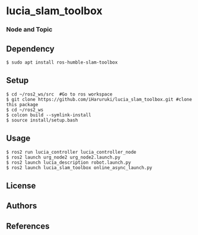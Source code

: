 # lucia_slam_toolbox
### Node and Topic
[](rosgraph.png)
## Dependency
```shell
$ sudo apt install ros-humble-slam-toolbox
```
## Setup
```shell
$ cd ~/ros2_ws/src  #Go to ros workspace
$ git clone https://github.com/iHaruruki/lucia_slam_toolbox.git #clone this package
$ cd ~/ros2_ws
$ colcon build --symlink-install
$ source install/setup.bash
```
## Usage
```shell
$ ros2 run lucia_controller lucia_controller_node
$ ros2 launch urg_node2 urg_node2.launch.py
$ ros2 launch lucia_description robot.launch.py
$ ros2 launch lucia_slam_toolbox online_async_launch.py
```
## License
## Authors
## References

